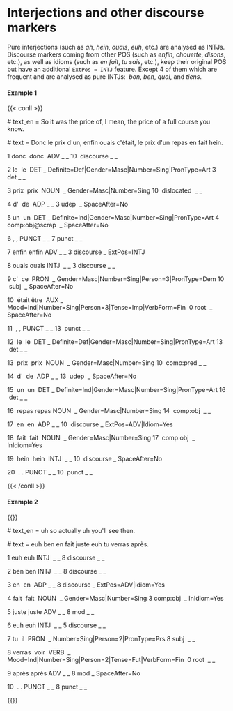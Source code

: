 # Interjections and other discourse markers

  

Pure interjections (such as _ah_, _hein_, _ouais_, _euh_, etc.) are analysed as INTJs. Discourse markers coming from other POS (such as _enfin_, _chouette_, _disons_, etc.), as well as idioms (such as _en fait_, _tu sais_, etc.), keep their original POS but have an additional `ExtPos = INTJ` feature. Except 4 of them which are frequent and are analysed as pure INTJs:  _bon_, _ben_, _quoi_, and _tiens_.

  
<!-- tabs:start -->
#### **Example 1**

{{< conll >}}

\# text_en = So it was the price of, I mean, the price of a full course you know.

\# text = Donc le prix d'un, enfin ouais c'était, le prix d'un repas en fait hein.

1 donc  donc  ADV _ _ 10  discourse _ _

2 le  le  DET _ Definite=Def|Gender=Masc|Number=Sing|PronType=Art 3 det _ _

3 prix  prix  NOUN  _ Gender=Masc|Number=Sing 10  dislocated  _ _

4 d'  de  ADP _ _ 3 udep  _ SpaceAfter=No

5 un  un  DET _ Definite=Ind|Gender=Masc|Number=Sing|PronType=Art 4 comp:obj@scrap  _ SpaceAfter=No

6 , , PUNCT _ _ 7 punct _ _

7 enfin enfin ADV _ _ 3 discourse _ ExtPos=INTJ

8 ouais ouais INTJ  _ _ 3 discourse _ _

9 c'  ce  PRON  _ Gender=Masc|Number=Sing|Person=3|PronType=Dem 10  subj  _ SpaceAfter=No

10  était être  AUX _ Mood=Ind|Number=Sing|Person=3|Tense=Imp|VerbForm=Fin  0 root  _ SpaceAfter=No

11  , , PUNCT _ _ 13  punct _ _

12  le  le  DET _ Definite=Def|Gender=Masc|Number=Sing|PronType=Art 13  det _ _

13  prix  prix  NOUN  _ Gender=Masc|Number=Sing 10  comp:pred _ _

14  d'  de  ADP _ _ 13  udep  _ SpaceAfter=No

15  un  un  DET _ Definite=Ind|Gender=Masc|Number=Sing|PronType=Art 16  det _ _

16  repas repas NOUN  _ Gender=Masc|Number=Sing 14  comp:obj  _ _

17  en  en  ADP _ _ 10  discourse _ ExtPos=ADV|Idiom=Yes

18  fait  fait  NOUN  _ Gender=Masc|Number=Sing 17  comp:obj  _ InIdiom=Yes

19  hein  hein  INTJ  _ _ 10  discourse _ SpaceAfter=No

20  . . PUNCT _ _ 10  punct _ _

{{< /conll >}}

#### **Example 2**

{{<conll>}}

\# text_en = uh so actually uh you'll see then.

\# text = euh ben en fait juste euh tu verras après.

1 euh euh INTJ  _ _ 8 discourse _ _

2 ben ben INTJ  _ _ 8 discourse _ _

3 en  en  ADP _ _ 8 discourse _ ExtPos=ADV|Idiom=Yes

4 fait  fait  NOUN  _ Gender=Masc|Number=Sing 3 comp:obj  _ InIdiom=Yes

5 juste juste ADV _ _ 8 mod _ _

6 euh euh INTJ  _ _ 5 discourse _ _

7 tu  il  PRON  _ Number=Sing|Person=2|PronType=Prs 8 subj  _ _

8 verras  voir  VERB  _ Mood=Ind|Number=Sing|Person=2|Tense=Fut|VerbForm=Fin  0 root  _ _

9 après après ADV _ _ 8 mod _ SpaceAfter=No

10  . . PUNCT _ _ 8 punct _ _

{{</conll>}}
<!-- tabs:end -->